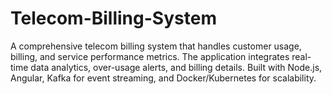 # Telecom-Billing-System
A comprehensive telecom billing system that handles customer usage, billing, and service performance metrics. The application integrates real-time data analytics, over-usage alerts, and billing details. Built with Node.js, Angular, Kafka for event streaming, and Docker/Kubernetes for scalability.
